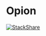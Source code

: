 # Opion

[![StackShare](http://img.shields.io/badge/tech-stack-0690fa.svg?style=flat)](https://stackshare.io/opion/opion)
